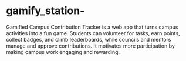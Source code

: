 # gamify_station-
Gamified Campus Contribution Tracker is a web app that turns campus activities into a fun game. Students can volunteer for tasks, earn points, collect badges, and climb leaderboards, while councils and mentors manage and approve contributions. It motivates more participation by making campus work engaging and rewarding.
